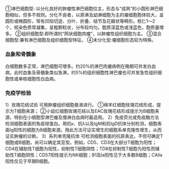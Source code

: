 ## 

①淋巴细胞型:
以分化良好的肿瘤性淋巴细胞位主，形态与“成熟”的小圆形淋巴细胞相似，但多不规则。分化不良者，以原淋及幼淋细胞为主的瘤细胞胞体较大，呈圆形或椭圆形，常有凹陷切迹、分叶、折叠、结节及花瓣状等畸形。核仁1～2个，核染色质常凝集，呈粗颗粒状，分布较均匀。胞质深蓝色或浅蓝色，胞质量增多。
②组织细胞型:即所谓的“网状细胞肉瘤”，以肿瘤性组织细胞为主。
③混合细胞型:兼有淋巴细胞及组织细胞型特征。
④未分化型:瘤细胞形态较为特殊。

### 血象和骨髄象
白细胞数多正常，淋巴细胞可增多。约20%的淋巴肉瘤病例在晚期可并发白血病，此时血象及骨髓象类似急淋。约5%的组织细胞性淋巴瘤也可并发急性组织细胞性或单核细胞性白血病。

### 免疫学检验
1）玫瑰花结试验
可用肿瘤组织细胞悬液进行。
①绵羊红细胞玫瑰花结形成，提示为T细胞来源；
②小鼠红细胞玫瑰花结以及EAC玫瑰花结形成提示为B细胞来源，特别在小细胞型淋巴瘤及慢淋白血病时最适用。
2）免疫荧光或免疫酶方法
检测细胞表面的免疫球蛋白。用抗κ、抗λ以及IgM和抗IgD抗体分别检测，细胞表面Ig阳性的细胞为B细胞来源。用此方法可证实增生的细胞系单克隆性增生，从而证实肿瘤的诊断。
3）系列单克隆抗体
可检测细胞表面的抗原表达，不但可确定T细胞或B细胞，尚可以确定其亚型。例如，CD5、CD3在大部分T细胞为阳性；CD4在辅助性T细胞为阳性，抑制性T细胞阴性；TD8在抑制性T细胞为阳性而辅助性T细胞阴性；CD57阳性提示为NK细胞；B1及Ⅰa阳性见于大多数B细胞；CAlla阳性仅见于早期B细胞。 
